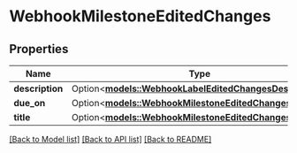 # WebhookMilestoneEditedChanges

## Properties

Name | Type | Description | Notes
------------ | ------------- | ------------- | -------------
**description** | Option<[**models::WebhookLabelEditedChangesDescription**](webhook_label_edited_changes_description.md)> |  | [optional]
**due_on** | Option<[**models::WebhookMilestoneEditedChangesDueOn**](webhook_milestone_edited_changes_due_on.md)> |  | [optional]
**title** | Option<[**models::WebhookMilestoneEditedChangesTitle**](webhook_milestone_edited_changes_title.md)> |  | [optional]

[[Back to Model list]](../README.md#documentation-for-models) [[Back to API list]](../README.md#documentation-for-api-endpoints) [[Back to README]](../README.md)


